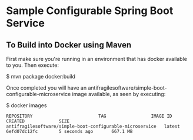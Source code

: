 # Sample Configurable Spring Boot Service

## To Build into Docker using Maven

First make sure you're running in an environment that has docker available to you. Then execute:

$ mvn package docker:build

Once completed you will have an antifragilesoftware/simple-boot-configurable-microservice image available, as seen by executing:

$ docker images

```
REPOSITORY                         TAG                 IMAGE ID            CREATED             SIZE
antifragilesoftware/simple-boot-configurable-microservice   latest              6efd07dc12fc        5 seconds ago       667.1 MB
```
